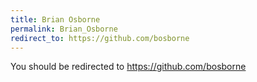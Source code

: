 ```yaml
---
title: Brian Osborne
permalink: Brian_Osborne
redirect_to: https://github.com/bosborne
---
```


You should be redirected to <https://github.com/bosborne>
